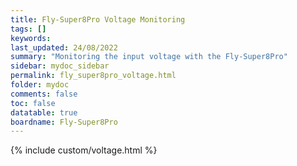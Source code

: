 ```yaml
---
title: Fly-Super8Pro Voltage Monitoring
tags: []
keywords: 
last_updated: 24/08/2022
summary: "Monitoring the input voltage with the Fly-Super8Pro"
sidebar: mydoc_sidebar
permalink: fly_super8pro_voltage.html
folder: mydoc
comments: false
toc: false
datatable: true
boardname: Fly-Super8Pro
---
```


{% include custom/voltage.html %}  